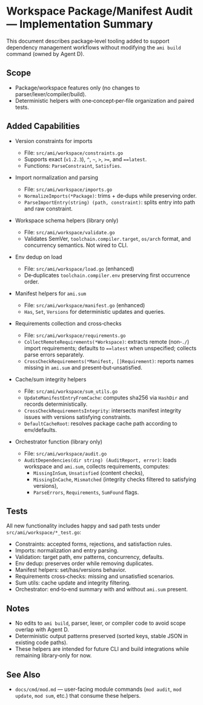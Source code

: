 # Workspace Package/Manifest Audit — Implementation Summary

This document describes package‑level tooling added to support dependency management workflows without modifying the
`ami build` command (owned by Agent D).

## Scope
- Package/workspace features only (no changes to parser/lexer/compiler/build).
- Deterministic helpers with one‑concept‑per‑file organization and paired tests.

## Added Capabilities
- Version constraints for imports
  - File: `src/ami/workspace/constraints.go`
  - Supports exact (`v1.2.3`), `^`, `~`, `>`, `>=`, and `==latest`.
  - Functions: `ParseConstraint`, `Satisfies`.

- Import normalization and parsing
  - File: `src/ami/workspace/imports.go`
  - `NormalizeImports(*Package)`: trims + de‑dups while preserving order.
  - `ParseImportEntry(string) (path, constraint)`: splits entry into path and raw constraint.

- Workspace schema helpers (library only)
  - File: `src/ami/workspace/validate.go`
  - Validates SemVer, `toolchain.compiler.target`, `os/arch` format, and concurrency semantics. Not wired to CLI.

- Env dedup on load
  - File: `src/ami/workspace/load.go` (enhanced)
  - De‑duplicates `toolchain.compiler.env` preserving first occurrence order.

- Manifest helpers for `ami.sum`
  - File: `src/ami/workspace/manifest.go` (enhanced)
  - `Has`, `Set`, `Versions` for deterministic updates and queries.

- Requirements collection and cross‑checks
  - File: `src/ami/workspace/requirements.go`
  - `CollectRemoteRequirements(*Workspace)`: extracts remote (non‑`./`) import requirements; defaults to `==latest`
    when
    unspecified; collects parse errors separately.
  - `CrossCheckRequirements(*Manifest, []Requirement)`: reports names missing in `ami.sum` and
    present‑but‑unsatisfied.

- Cache/sum integrity helpers
  - File: `src/ami/workspace/sum_utils.go`
  - `UpdateManifestEntryFromCache`: computes sha256 via `HashDir` and records deterministically.
  - `CrossCheckRequirementsIntegrity`: intersects manifest integrity issues with versions satisfying constraints.
  - `DefaultCacheRoot`: resolves package cache path according to env/defaults.

- Orchestrator function (library only)
  - File: `src/ami/workspace/audit.go`
  - `AuditDependencies(dir string) (AuditReport, error)`: loads workspace and `ami.sum`, collects requirements,
    computes:
    - `MissingInSum`, `Unsatisfied` (content checks),
    - `MissingInCache`, `Mismatched` (integrity checks filtered to satisfying versions),
    - `ParseErrors`, `Requirements`, `SumFound` flags.

## Tests
All new functionality includes happy and sad path tests under `src/ami/workspace/*_test.go`:
- Constraints: accepted forms, rejections, and satisfaction rules.
- Imports: normalization and entry parsing.
- Validation: target path, env patterns, concurrency, defaults.
- Env dedup: preserves order while removing duplicates.
- Manifest helpers: set/has/versions behavior.
- Requirements cross‑checks: missing and unsatisfied scenarios.
- Sum utils: cache update and integrity filtering.
- Orchestrator: end‑to‑end summary with and without `ami.sum` present.

## Notes
- No edits to `ami build`, parser, lexer, or compiler code to avoid scope overlap with Agent D.
- Deterministic output patterns preserved (sorted keys, stable JSON in existing code paths).
- These helpers are intended for future CLI and build integrations while remaining library‑only for now.

## See Also
- `docs/cmd/mod.md` — user-facing module commands (`mod audit`, `mod update`, `mod sum`, etc.) that consume these
helpers.
